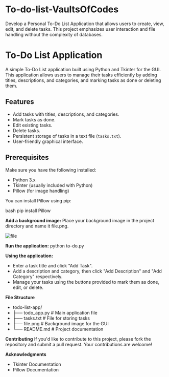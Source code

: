 # To-do-list-VaultsOfCodes
Develop a Personal To-Do List Application that allows users to create, view, edit, and delete tasks. This project emphasizes user interaction and file handling without the complexity of databases.
# To-Do List Application

A simple To-Do List application built using Python and Tkinter for the GUI. This application allows users to manage their tasks efficiently by adding titles, descriptions, and categories, and marking tasks as done or deleting them.

## Features

- Add tasks with titles, descriptions, and categories.
- Mark tasks as done.
- Edit existing tasks.
- Delete tasks.
- Persistent storage of tasks in a text file (`tasks.txt`).
- User-friendly graphical interface.

## Prerequisites

Make sure you have the following installed:

- Python 3.x
- Tkinter (usually included with Python)
- Pillow (for image handling)

You can install Pillow using pip:

bash
pip install Pillow

**Add a background image:**
Place your background image in the project directory and name it file.png.

![file](https://github.com/user-attachments/assets/b4001484-d57c-4697-8094-6b7ce9169053)

**Run the application:**
python to-do.py

**Using the application:**
- Enter a task title and click "Add Task".
- Add a description and category, then click "Add Description" and "Add Category" respectively.
- Manage your tasks using the buttons provided to mark them as done, edit, or delete.

**File Structure**
- todo-list-app/
- ├── todo_app.py        # Main application file
- ├── tasks.txt          # File for storing tasks
- ├── file.png           # Background image for the GUI
- └── README.md          # Project documentation

**Contributing**
If you'd like to contribute to this project, please fork the repository and submit a pull request. Your contributions are welcome!

**Acknowledgments**
- Tkinter Documentation
- Pillow Documentation
